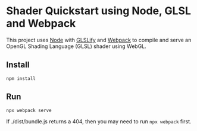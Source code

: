 # Shader Quickstart using Node, GLSL and Webpack

This project uses [Node](https://nodejs.org) with [GLSLify](https://github.com/glslify/glslify)
and [Webpack](https://webpack.js.org) to compile and serve an OpenGL Shading Language (GLSL)
shader using WebGL.

## Install

```
npm install
```

## Run

```
npx webpack serve
```

If ./dist/bundle.js returns a 404, then you may need to run `npx webpack` first.